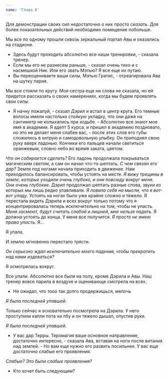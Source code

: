 ```yaml
---
name: 'Глава 8'
---
```


Для демонстрации своих сил недостаточно о них просто _сказать_. Для более показательных действий необходимо помещение
побольше.

Мы все по одному прошли сквозь зеркальный портал Авы и оказались на стадионе.

- Здесь будут проходить абсолютно все наши тренировки, - сказала тренер.
- Если мы его не разнесем раньше, - сказал очень тихо и с насмешкой Ник. Или его звать Мэтью? Я все еще их путаю.
- Вы переоцениваете ваши силы, Мэтью Гратис, - отреагировала Ава на шутку парня.

Мы все стояли по кругу. Моя сестра еще ни слова не сказала, но ей придется рассказать о своих намерениях, когда мы будем
проявлять свои силы.

- Я начну пожалуй, - сказал Дэрил и встал в центр круга. Его темные волосы имели настолько стойкую укладку, что они даже
  на сантиметр не колыхались при ходьбе. - Абсолютно все знают мое имя в академии. Я адепт 5 курса, и пришел в академию
  поздновато, но это не делает меня слабее вас, - после этих слов его губы сложились в хитрую и самодовольную улыбку. Он
  приподнял свою руку вверх ладонью. Кончики его пальцев начали светиться оранжевым, словно небо во время заката,
  цветом.

_Что он собирается сделать?_ Его ладонь продолжала покрываться магическим светом, а сам он начал что-то шептать. _С чем
связан его дар?_ Земля под ногами начала приходить в движение. Нам приходилось балансировать, чтобы устоять на месте. _Я
вижу трещины в земле, которые уходили очень глубоко, и они повсюду вокруг меня. Они очень глубокие._ Дэрил продолжал
шептать разные слова, звуки из которых мы лишь редко улавливали. _Я ловила себя на мысли, что я вот-вот упаду._ Устоять
на ногах было уже крайне сложно и тяжело. Я перестала видеть Дэрила и всех вокруг только потому что я концентрировалась
теперь исключительно на том, чтобы не упасть. _Меня засмеют, будут считать слабой и лишней, мне нельзя падать._ Я должна
устоять до конца. У меня все получится. _Я просто не имею права упасть._ Я...

Я упала.

И землю мгновенно перестало трясти.

_Он серьезно ждал исключительно моего падения, чтобы прекратить над нами издеваться?_

Я осмотрелась вокруг.

Все упали. Абсолютно все были на полу, кроме Дэрила и Авы. Наш тренер вовсе парила в воздухе и оценивающе смотрела на
всех.

- Не ожидал, что _тооо_ так долго продержишься, мелочь

_Я была последней упавшей._

Только сейчас я основательно посмотрела на Дэрила. У него проступили капли пота на лбу и он тяжело дышал, опустив руки.

*Я была последней упавшей.*

- У вас дар Терры. Теромагия ваше основное направление, достаточно интересно, - сказала Ава, вставая на ноги после
  витания над землей. - Но вам еще нужно его развить посильнее. У вас еще достаточно слабые его проявления.

_Слабые? Это были слабые проявления?_

- Кто хочет быть следующим?
